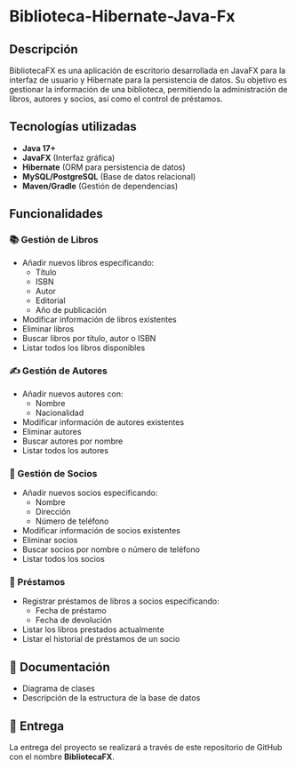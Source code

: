 # Biblioteca-Hibernate-Java-Fx
## Descripción

BibliotecaFX es una aplicación de escritorio desarrollada en JavaFX para la interfaz de usuario y Hibernate para la persistencia de datos. Su objetivo es gestionar la información de una biblioteca, permitiendo la administración de libros, autores y socios, así como el control de préstamos.

## Tecnologías utilizadas

- **Java 17+**
- **JavaFX** (Interfaz gráfica)
- **Hibernate** (ORM para persistencia de datos)
- **MySQL/PostgreSQL** (Base de datos relacional)
- **Maven/Gradle** (Gestión de dependencias)

## Funcionalidades

### 📚 Gestión de Libros
- Añadir nuevos libros especificando:
  - Título
  - ISBN
  - Autor
  - Editorial
  - Año de publicación
- Modificar información de libros existentes
- Eliminar libros
- Buscar libros por título, autor o ISBN
- Listar todos los libros disponibles

### ✍️ Gestión de Autores
- Añadir nuevos autores con:
  - Nombre
  - Nacionalidad
- Modificar información de autores existentes
- Eliminar autores
- Buscar autores por nombre
- Listar todos los autores

### 🧑 Gestión de Socios
- Añadir nuevos socios especificando:
  - Nombre
  - Dirección
  - Número de teléfono
- Modificar información de socios existentes
- Eliminar socios
- Buscar socios por nombre o número de teléfono
- Listar todos los socios

### 🔄 Préstamos
- Registrar préstamos de libros a socios especificando:
  - Fecha de préstamo
  - Fecha de devolución
- Listar los libros prestados actualmente
- Listar el historial de préstamos de un socio

## 📄 Documentación

- Diagrama de clases
- Descripción de la estructura de la base de datos

## 📌 Entrega

La entrega del proyecto se realizará a través de este repositorio de GitHub con el nombre **BibliotecaFX**.
